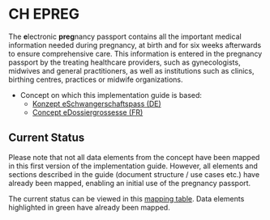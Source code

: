 # CH EPREG
The **e**lectronic **preg**nancy passport contains all the important medical information needed during pregnancy, at birth and for six weeks afterwards to ensure comprehensive care. This information is entered in the pregnancy passport by the treating healthcare providers, such as gynecologists, midwives and general practitioners, as well as institutions such as clinics, birthing centres, practices or midwife organizations. 

* Concept on which this implementation guide is based: 
   * [Konzept eSchwangerschaftspass (DE)](https://www.e-health-suisse.ch/upload/documents/eSchwangerschaftspass_Konzept_de.pdf)
   * [Concept eDossiergrossesse (FR)](https://www.e-health-suisse.ch/upload/documents/eDossiergrossesse_Concept_fr.pdf)

## Current Status
Please note that not all data elements from the concept have been mapped in this first version of the implementation guide. However, all elements and sections described in the guide (document structure / use cases etc.) have already been mapped, enabling an initial use of the pregnancy passport.

The current status can be viewed in this [mapping table](TODO). Data elements highlighted in green have already been mapped.
